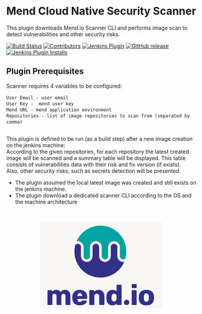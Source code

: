 # Mend Cloud Native Security Scanner #

This plugin downloads Mend.io Scanner CLI and performs image scan to detect vulnerabilities and other security risks. 


[![Build Status](https://ci.jenkins.io/job/Plugins/job/mend-cloud-native-security-scanner-plugin/job/master/badge/icon)](https://ci.jenkins.io/job/Plugins/job/mend-cloud-native-security-scanner-plugin/job/master/)
[![Contributors](https://img.shields.io/github/contributors/jenkinsci/mend-cloud-native-security-scanner-plugin.svg)](https://github.com/jenkinsci/mend-cloud-native-security-scanner-plugin/graphs/contributors)
[![Jenkins Plugin](https://img.shields.io/jenkins/plugin/v/mend-cloud-native-security-scanner.svg)](https://plugins.jenkins.io/mend-cloud-native-security-scanner)
[![GitHub release](https://img.shields.io/github/release/jenkinsci/mend-cloud-native-security-scanner-plugin.svg?label=changelog)](https://github.com/jenkinsci/mend-cloud-native-security-scanner-plugin/releases/latest)
[![Jenkins Plugin Installs](https://img.shields.io/jenkins/plugin/i/mend-cloud-native-security-scanner.svg?color=blue)](https://plugins.jenkins.io/mend-cloud-native-security-scanner)


## Plugin Prerequisites ##

Scanner requires 4 variables to be configured:
 ```
 User Email - user email
 User Key -  mend user key
 Mend URL - mend application environment
 Repositories - list of image repositories to scan from (separated by comma)
 ```

##

This plugin is defined to be run (as a build step) after a new image creation on the jenkins machine:   
According to the given repositories, for each repository the latest created image will be scanned and a summary table will be displayed. 
This table consists of vulnerabilities data with their risk and fix version (if exists).     
Also, other security risks, such as secrets detection will be presented.

* The plugin assumed the local latest image was created and still exists on the jenkins machine.
* The plugin download a dedicated scanner CLI according to the OS and the machine architecture



<!-- PROJECT LOGO -->
<br />
<p align="center">
  <a href="https://www.mend.io/">
    <img src="https://github.com/jenkinsci/mend-cloud-native-security-scanner-plugin/blob/master/images/mend.png" alt="Logo">
  </a>